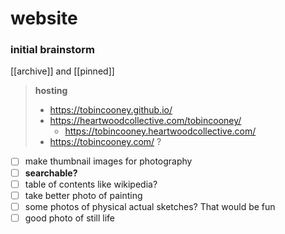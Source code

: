# website
### initial brainstorm

[[archive]] and [[pinned]]

>__hosting__
>	- https://tobincooney.github.io/
>	- https://heartwoodcollective.com/tobincooney/
>		- https://tobincooney.heartwoodcollective.com/
>	- https://tobincooney.com/ ?


- [ ] make thumbnail images for photography
- [ ] __searchable?__
- [ ] table of contents like wikipedia?
- [ ] take better photo of painting
- [ ] some photos of physical actual sketches? That would be fun
- [ ] good photo of still life
